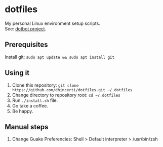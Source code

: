 # dotfiles
My personal Linux environment setup scripts. <br>
See: [dotbot project](https://github.com/anishathalye/dotbot).

## Prerequisites

Install git: `sudo apt update && sudo apt install git`

## Using it
1. Clone this repository: `git clone https://github.com/dhincerti/dotfiles.git ~/.dotfiles`
3. Change directory to repository root: `cd ~/.dotfiles`
2. Run `./install.sh` file.
3. Go take a coffee.
4. Be happy.


## Manual steps
1. Change Guake Preferencies: Shell > Default interpreter > /usr/bin/zsh
